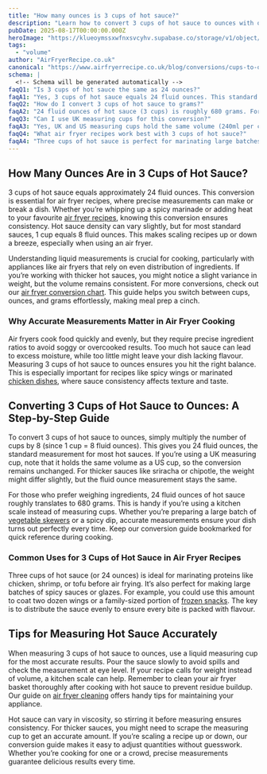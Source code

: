 ```yaml
---
title: "How many ounces is 3 cups of hot sauce?"
description: "Learn how to convert 3 cups of hot sauce to ounces with our simple guide. Perfect for air fryer recipes and precise measurements!"
pubDate: 2025-08-17T00:00:00.000Z
heroImage: "https://klueoymssxwfnxsvcyhv.supabase.co/storage/v1/object/public/Shmucket/how-many-ounces-is-3-cups-of-hot-sauce.webp"
tags:
  - "volume"
author: "AirFryerRecipe.co.uk"
canonical: "https://www.airfryerrecipe.co.uk/blog/conversions/cups-to-ounces/how-many-ounces-is-3-cups-of-hot-sauce"
schema: |
  <!-- Schema will be generated automatically -->
faqQ1: "Is 3 cups of hot sauce the same as 24 ounces?"
faqA1: "Yes, 3 cups of hot sauce equals 24 fluid ounces. This standard conversion applies to most liquid ingredients, including hot sauce. However, thicker sauces may weigh slightly more due to density, but the volume remains the same."
faqQ2: "How do I convert 3 cups of hot sauce to grams?"
faqA2: "24 fluid ounces of hot sauce (3 cups) is roughly 680 grams. For precise measurements, use a kitchen scale. Note that thicker sauces like sriracha may weigh more, but the gram equivalent is close for most standard hot sauces."
faqQ3: "Can I use UK measuring cups for this conversion?"
faqA3: "Yes, UK and US measuring cups hold the same volume (240ml per cup). So, 3 UK cups of hot sauce also equals 24 fluid ounces. The conversion is consistent regardless of the cup type."
faqQ4: "What air fryer recipes work best with 3 cups of hot sauce?"
faqA4: "Three cups of hot sauce is perfect for marinating large batches of chicken wings, shrimp, or tofu. It’s also great for making spicy glazes or coating frozen snacks like jalapeño poppers. Adjust cooking times slightly to account for added moisture."
---
```

<h2>How Many Ounces Are in 3 Cups of Hot Sauce?</h2>  
<p>3 cups of hot sauce equals approximately 24 fluid ounces. This conversion is essential for air fryer recipes, where precise measurements can make or break a dish. Whether you’re whipping up a spicy marinade or adding heat to your favourite <a href=https://www.airfryerrecipe.co.uk/recipes>air fryer recipes</a>, knowing this conversion ensures consistency. Hot sauce density can vary slightly, but for most standard sauces, 1 cup equals 8 fluid ounces. This makes scaling recipes up or down a breeze, especially when using an air fryer.</p>  

<p>Understanding liquid measurements is crucial for cooking, particularly with appliances like air fryers that rely on even distribution of ingredients. If you’re working with thicker hot sauces, you might notice a slight variance in weight, but the volume remains consistent. For more conversions, check out our <a href=https://www.airfryerrecipe.co.uk/air-fryer-conversion-chart>air fryer conversion chart</a>. This guide helps you switch between cups, ounces, and grams effortlessly, making meal prep a cinch.</p>  

<h3>Why Accurate Measurements Matter in Air Fryer Cooking</h3>  
<p>Air fryers cook food quickly and evenly, but they require precise ingredient ratios to avoid soggy or overcooked results. Too much hot sauce can lead to excess moisture, while too little might leave your dish lacking flavour. Measuring 3 cups of hot sauce to ounces ensures you hit the right balance. This is especially important for recipes like spicy wings or marinated <a href=https://www.airfryerrecipe.co.uk/recipe-category/chicken>chicken dishes</a>, where sauce consistency affects texture and taste.</p>  

<h2>Converting 3 Cups of Hot Sauce to Ounces: A Step-by-Step Guide</h2>  
<p>To convert 3 cups of hot sauce to ounces, simply multiply the number of cups by 8 (since 1 cup = 8 fluid ounces). This gives you 24 fluid ounces, the standard measurement for most hot sauces. If you’re using a UK measuring cup, note that it holds the same volume as a US cup, so the conversion remains unchanged. For thicker sauces like sriracha or chipotle, the weight might differ slightly, but the fluid ounce measurement stays the same.</p>  

<p>For those who prefer weighing ingredients, 24 fluid ounces of hot sauce roughly translates to 680 grams. This is handy if you’re using a kitchen scale instead of measuring cups. Whether you’re preparing a large batch of <a href=https://www.airfryerrecipe.co.uk/recipe-category/vegetables>vegetable skewers</a> or a spicy dip, accurate measurements ensure your dish turns out perfectly every time. Keep our conversion guide bookmarked for quick reference during cooking.</p>  

<h3>Common Uses for 3 Cups of Hot Sauce in Air Fryer Recipes</h3>  
<p>Three cups of hot sauce (or 24 ounces) is ideal for marinating proteins like chicken, shrimp, or tofu before air frying. It’s also perfect for making large batches of spicy sauces or glazes. For example, you could use this amount to coat two dozen wings or a family-sized portion of <a href=https://www.airfryerrecipe.co.uk/recipe-category/frozen-foods>frozen snacks</a>. The key is to distribute the sauce evenly to ensure every bite is packed with flavour.</p>  

<h2>Tips for Measuring Hot Sauce Accurately</h2>  
<p>When measuring 3 cups of hot sauce to ounces, use a liquid measuring cup for the most accurate results. Pour the sauce slowly to avoid spills and check the measurement at eye level. If your recipe calls for weight instead of volume, a kitchen scale can help. Remember to clean your air fryer basket thoroughly after cooking with hot sauce to prevent residue buildup. Our guide on <a href=https://www.airfryerrecipe.co.uk/air-fryer-cleaner>air fryer cleaning</a> offers handy tips for maintaining your appliance.</p>  

<p>Hot sauce can vary in viscosity, so stirring it before measuring ensures consistency. For thicker sauces, you might need to scrape the measuring cup to get an accurate amount. If you’re scaling a recipe up or down, our conversion guide makes it easy to adjust quantities without guesswork. Whether you’re cooking for one or a crowd, precise measurements guarantee delicious results every time.</p>
